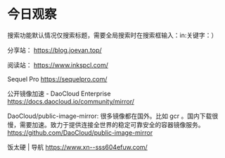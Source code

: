 # 今日观察

搜索功能默认情况仅搜索标题，需要全局搜索时在搜索框输入：in:关键字：）  

分享站： https://blog.joevan.top/  

阅读站： https://www.inkspcl.com/  

Sequel Pro  https://sequelpro.com/    

公开镜像加速 - DaoCloud Enterprise  https://docs.daocloud.io/community/mirror/    

DaoCloud/public-image-mirror: 很多镜像都在国外。比如 gcr 。国内下载很慢，需要加速。致力于提供连接全世界的稳定可靠安全的容器镜像服务。  https://github.com/DaoCloud/public-image-mirror    

饭太硬 | 导航  https://www.xn--sss604efuw.com/  
